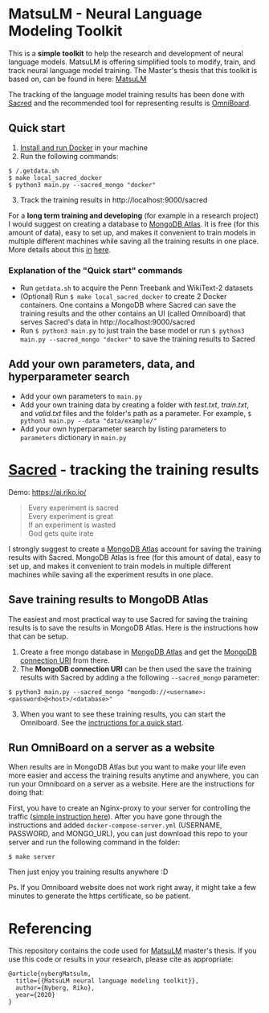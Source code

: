 # MatsuLM - Neural Language Modeling Toolkit 
This is a **simple toolkit** to help the research and development of neural language models. MatsuLM is offering simplified tools to modify, train, and track neural language model training. The Master's thesis that this toolkit is based on, can be found in here: [MatsuLM](https://riko.io/matsulm)

The tracking of the language model training results has been done with [Sacred](https://github.com/IDSIA/sacred) and the recommended tool for representing results is [OmniBoard](https://github.com/vivekratnavel/omniboard).

## Quick start
1. [Install and run Docker](https://www.docker.com/get-started) in your machine
2. Run the following commands:
```
$ /.getdata.sh
$ make local_sacred_docker
$ python3 main.py --sacred_mongo "docker"
```
3. Track the training results in http://localhost:9000/sacred

For a **long term training and developing** (for example in a research project) I would suggest on creating a database to [MongoDB Atlas](https://www.mongodb.com/cloud/atlas). It is free (for this amount of data), easy to set up, and makes it convenient to train models in multiple different machines while saving all the training results in one place. More details about this [in](#save_training_results_to_mongodb_atlas) [here](#Save_training_results_to_MongoDB_Atlas).

### Explanation of the "Quick start" commands
+ Run `getdata.sh` to acquire the Penn Treebank and WikiText-2 datasets
+ (Optional) Run `$ make local_sacred_docker` to create 2 Docker containers. One contains a MongoDB where Sacred can save the training results and the other contains an UI (called Omniboard) that serves Sacred's data in http://localhost:9000/sacred
+ Run `$ python3 main.py` to just train the base model or run `$ python3 main.py --sacred_mongo "docker"` to save the training results to Sacred

## Add your own parameters, data, and hyperparameter search
+ Add your own parameters to `main.py`
+ Add your own training data by creating a folder with _test.txt_, _train.txt_, and _valid.txt_ files and the folder's path as a parameter. For example, `$ python3 main.py --data "data/example/"`
+ Add your own hyperparameter search by listing parameters to `parameters` dictionary in `main.py`




# [Sacred](https://github.com/IDSIA/sacred) - tracking the training results
Demo: https://ai.riko.io/
> Every experiment is sacred  
> Every experiment is great  
> If an experiment is wasted  
> God gets quite irate  

I strongly suggest to create a [MongoDB Atlas](https://www.mongodb.com/cloud/atlas) account for saving the training results with Sacred. MongoDB Atlas is free (for this amount of data), easy to set up, and makes it convenient to train models in multiple different machines while saving all the experiment results in one place.


## Save training results to MongoDB Atlas
The easiest and most practical way to use Sacred for saving the training results is to save the results in MongoDB Atlas. Here is the instructions how that can be setup.

1. Create a free mongo database in [MongoDB Atlas](https://www.mongodb.com/) and get the [MongoDB connection URI](https://docs.mongodb.com/manual/reference/connection-string/) from there.
2. The **MongoDB connection URI** can be then used the save the training results with Sacred by adding a the following `--sacred_mongo` parameter:
```
$ python3 main.py --sacred_mongo "mongodb://<username>:<password>@<host>/<database>"
```
3. When you want to see these training results, you can start the Omniboard. See the [inctructions for a quick start](https://vivekratnavel.github.io/omniboard/#/quick-start).


## Run OmniBoard on a server as a website
When results are in MongoDB Atlas but you want to make your life even more easier and access the training results anytime and anywhere, you can run your Omniboard on a server as a website. Here are the instructions for doing that:

First, you have to create an Nginx-proxy to your server for controlling the traffic ([simple instruction here](https://medium.com/@francoisromain/host-multiple-websites-with-https-inside-docker-containers-on-a-single-server-18467484ab95)). After you have gone through the instructions and added `docker-compose-server.yml` (USERNAME, PASSWORD, and MONGO_URL), you can just download this repo to your server and run the following command in the folder:
```
$ make server
```

Then just enjoy you training results anywhere :D

Ps. If you Omniboard website does not work right away, it might take a few minutes to generate the https certificate, so be patient.



# Referencing

This repository contains the code used for [MatsuLM](https://riko.io/matsulm) master's thesis. If you use this code or results in your research, please cite as appropriate:
```
@article{nybergMatsulm,
  title={{MatsuLM neural language modeling toolkit}},
  author={Nyberg, Riko},
  year={2020}
}
```